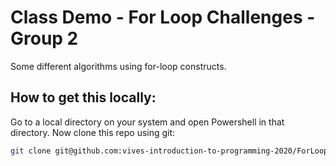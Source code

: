 # Class Demo - For Loop Challenges - Group 2

Some different algorithms using for-loop constructs.

## How to get this locally:

Go to a local directory on your system and open Powershell in that directory. Now clone this repo using git:

```bash
git clone git@github.com:vives-introduction-to-programming-2020/ForLoopChallengesGroup2.git
```